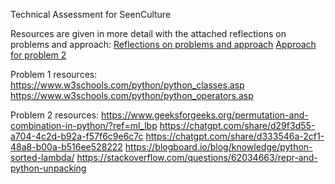Technical Assessment for SeenCulture

Resources are given in more detail with the attached reflections on problems and approach:
[Reflections on problems and approach](reflection_on_problems_and_approach.pdf)
[Approach for problem 2](approach_problem_2.pdf)

Problem 1 resources:
https://www.w3schools.com/python/python_classes.asp
https://www.w3schools.com/python/python_operators.asp 

Problem 2 resources:
https://www.geeksforgeeks.org/permutation-and-combination-in-python/?ref=ml_lbp 
https://chatgpt.com/share/d29f3d55-a704-4c2d-b92a-f57f6c9e6c7c 
https://chatgpt.com/share/d333546a-2cf1-48a8-b00a-b516ee528222
https://blogboard.io/blog/knowledge/python-sorted-lambda/
https://stackoverflow.com/questions/62034663/repr-and-python-unpacking 


